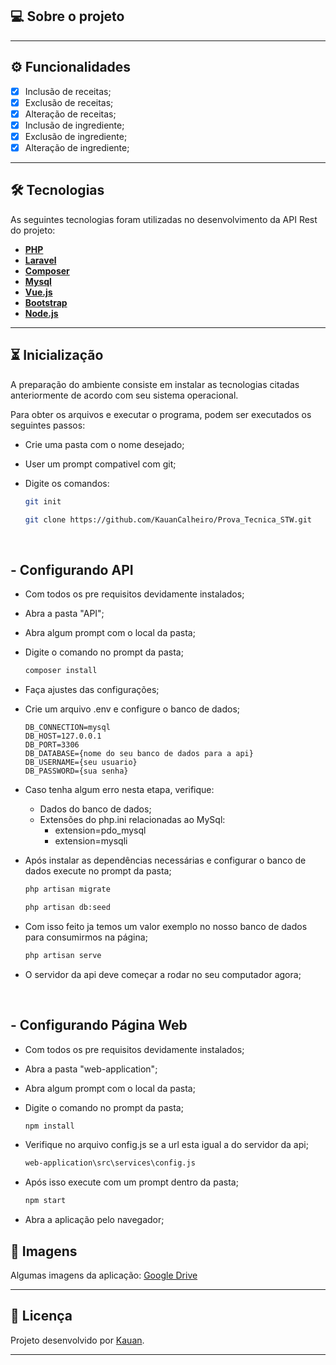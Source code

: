 ## 💻 Sobre o projeto

---

## ⚙️ Funcionalidades

- [x] Inclusão de receitas;
- [x] Exclusão de receitas;
- [x] Alteração de receitas;
- [x] Inclusão de ingrediente;
- [x] Exclusão de ingrediente;
- [x] Alteração de ingrediente;

---

## 🛠 Tecnologias

As seguintes tecnologias foram utilizadas no desenvolvimento da API Rest do projeto:

- **[PHP](https://www.php.net)**
- **[Laravel](https://laravel.com)**
- **[Composer](https://getcomposer.org)**
- **[Mysql](https://www.mysql.com)**
- **[Vue.js](https://vuejs.org)**
- **[Bootstrap](https://getbootstrap.com)**
- **[Node.js](https://nodejs.org/en)**

---

## ⏳ Inicialização

A preparação do ambiente consiste em instalar as tecnologias citadas anteriormente de acordo com seu sistema operacional.

Para obter os arquivos e executar o programa, podem ser executados os seguintes passos:
<br/>
- Crie uma pasta com o nome desejado;

- User um prompt compativel com git;

- Digite os comandos:

    ```bash
    git init

    git clone https://github.com/KauanCalheiro/Prova_Tecnica_STW.git
    ```

<br/>

## - Configurando API

- Com todos os pre requisitos devidamente instalados;

- Abra a pasta "API";

- Abra algum prompt com o local da pasta;

- Digite o comando no prompt da pasta;

    ```bash
    composer install
    ```

- Faça ajustes das configurações;
- Crie um arquivo .env e configure o banco de dados;

      DB_CONNECTION=mysql
      DB_HOST=127.0.0.1
      DB_PORT=3306
      DB_DATABASE={nome do seu banco de dados para a api}
      DB_USERNAME={seu usuario}
      DB_PASSWORD={sua senha}
      
- Caso tenha algum erro nesta etapa, verifique:
    - Dados do banco de dados;
    - Extensões do php.ini relacionadas ao MySql:
        - extension=pdo_mysql
        - extension=mysqli


- Após instalar as dependências necessárias e configurar o banco de dados execute no prompt da pasta;

    ```bash
    php artisan migrate
    
    php artisan db:seed
    ```

- Com isso feito ja temos um valor exemplo no nosso banco de dados para consumirmos na página;

    ```bash
    php artisan serve
    ```

- O servidor da api deve começar a rodar no seu computador agora;

<br/>

## - Configurando Página Web

- Com todos os pre requisitos devidamente instalados;

- Abra a pasta "web-application";

- Abra algum prompt com o local da pasta;

- Digite o comando no prompt da pasta;

    ```bash
    npm install
    ```

- Verifique no arquivo config.js se a url esta igual a do servidor da api;

    ```bash
    web-application\src\services\config.js
    ```

- Após isso execute com um prompt dentro da pasta;

    ```bash
    npm start
    ```
    
- Abra a aplicação pelo navegador;

## 🎨 Imagens

Algumas imagens da aplicação: <a href="https://drive.google.com/drive/folders/1JYL6MQ36Z93as9prPcrGqQxeVepB60c7?usp=drive_link">Google Drive</a>

---

## 📝 Licença

Projeto desenvolvido por [Kauan](https://kauancalheiro.github.io/Curriculo/index.html).

---
